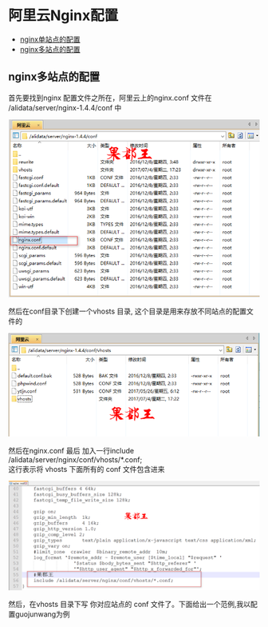 # 阿里云Nginx配置

* [nginx单站点的配置]()
* [nginx多站点的配置](nginx多站点的配置)

## nginx多站点的配置
首先要找到nginx 配置文件之所在，阿里云上的nginx.conf 文件在 /alidata/server/nginx-1.4.4/conf 中

![](/服务器/images/Nginx位置.png)

然后在conf目录下创建一个vhosts 目录,  这个目录是用来存放不同站点的配置文件的

![](/服务器/images/vhosts.png)

然后在nginx.conf 最后 加入一行include /alidata/server/nginx/conf/vhosts/*.conf;  
这行表示将 vhosts 下面所有的 conf 文件包含进来

![](/服务器/images/Nginx加入配置.png) 

然后，在vhosts 目录下写 你对应站点的 conf 文件了。下面给出一个范例,我以配置guojunwang为例
